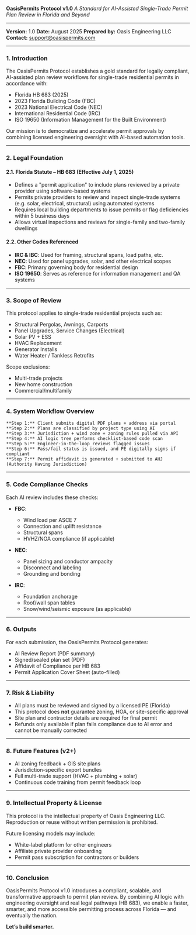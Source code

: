 **OasisPermits Protocol v1.0**
*A Standard for AI-Assisted Single-Trade Permit Plan Review in Florida and Beyond*

---

**Version:** 1.0
**Date:** August 2025
**Prepared by:** Oasis Engineering LLC
**Contact:** [support@oasispermits.com](mailto:info@oasisengineering.com)

---

### **1. Introduction**

The OasisPermits Protocol establishes a gold standard for legally compliant, AI-assisted plan review workflows for single-trade residential permits in accordance with:

* Florida HB 683 (2025)
* 2023 Florida Building Code (FBC)
* 2023 National Electrical Code (NEC)
* International Residential Code (IRC)
* ISO 19650 (Information Management for the Built Environment)

Our mission is to democratize and accelerate permit approvals by combining licensed engineering oversight with AI-based automation tools.

---

### **2. Legal Foundation**

#### **2.1. Florida Statute – HB 683 (Effective July 1, 2025)**

* Defines a "permit application" to include plans reviewed by a private provider using software-based systems
* Permits private providers to review and inspect single-trade systems (e.g. solar, electrical, structural) using automated systems
* Requires local building departments to issue permits or flag deficiencies within 5 business days
* Allows virtual inspections and reviews for single-family and two-family dwellings

#### **2.2. Other Codes Referenced**

* **IRC & IBC**: Used for framing, structural spans, load paths, etc.
* **NEC**: Used for panel upgrades, solar, and other electrical scopes
* **FBC**: Primary governing body for residential design
* **ISO 19650**: Serves as reference for information management and QA systems

---

### **3. Scope of Review**

This protocol applies to single-trade residential projects such as:

* Structural Pergolas, Awnings, Carports
* Panel Upgrades, Service Changes (Electrical)
* Solar PV + ESS
* HVAC Replacement
* Generator Installs
* Water Heater / Tankless Retrofits

Scope exclusions:

* Multi-trade projects
* New home construction
* Commercial/multifamily

---

### **4. System Workflow Overview**
```
**Step 1:** Client submits digital PDF plans + address via portal
**Step 2:** Plans are classified by project type using AI
**Step 3:** Jurisdiction + wind zone + zoning rules pulled via API
**Step 4:** AI logic tree performs checklist-based code scan
**Step 5:** Engineer-in-the-loop reviews flagged issues
**Step 6:** Pass/fail status is issued, and PE digitally signs if compliant
**Step 7:** Permit affidavit is generated + submitted to AHJ (Authority Having Jurisdiction)
```
---

### **5. Code Compliance Checks**

Each AI review includes these checks:

* **FBC**:

  * Wind load per ASCE 7
  * Connection and uplift resistance
  * Structural spans
  * HVHZ/NOA compliance (if applicable)
* **NEC**:

  * Panel sizing and conductor ampacity
  * Disconnect and labeling
  * Grounding and bonding
* **IRC**:

  * Foundation anchorage
  * Roof/wall span tables
  * Snow/wind/seismic exposure (as applicable)

---

### **6. Outputs**

For each submission, the OasisPermits Protocol generates:

* AI Review Report (PDF summary)
* Signed/sealed plan set (PDF)
* Affidavit of Compliance per HB 683
* Permit Application Cover Sheet (auto-filled)

---

### **7. Risk & Liability**

* All plans must be reviewed and signed by a licensed PE (Florida)
* This protocol does **not** guarantee zoning, HOA, or site-specific approval
* Site plan and contractor details are required for final permit
* Refunds only available if plan fails compliance due to AI error and cannot be manually corrected

---

### **8. Future Features (v2+)**

* AI zoning feedback + GIS site plans
* Jurisdiction-specific export bundles
* Full multi-trade support (HVAC + plumbing + solar)
* Continuous code training from permit feedback loop

---

### **9. Intellectual Property & License**

This protocol is the intellectual property of Oasis Engineering LLC. Reproduction or reuse without written permission is prohibited.

Future licensing models may include:

* White-label platform for other engineers
* Affiliate private provider onboarding
* Permit pass subscription for contractors or builders

---

### **10. Conclusion**

OasisPermits Protocol v1.0 introduces a compliant, scalable, and transformative approach to permit plan review. By combining AI logic with engineering oversight and real legal pathways (HB 683), we enable a faster, smarter, and more accessible permitting process across Florida — and eventually the nation.

**Let’s build smarter.**
